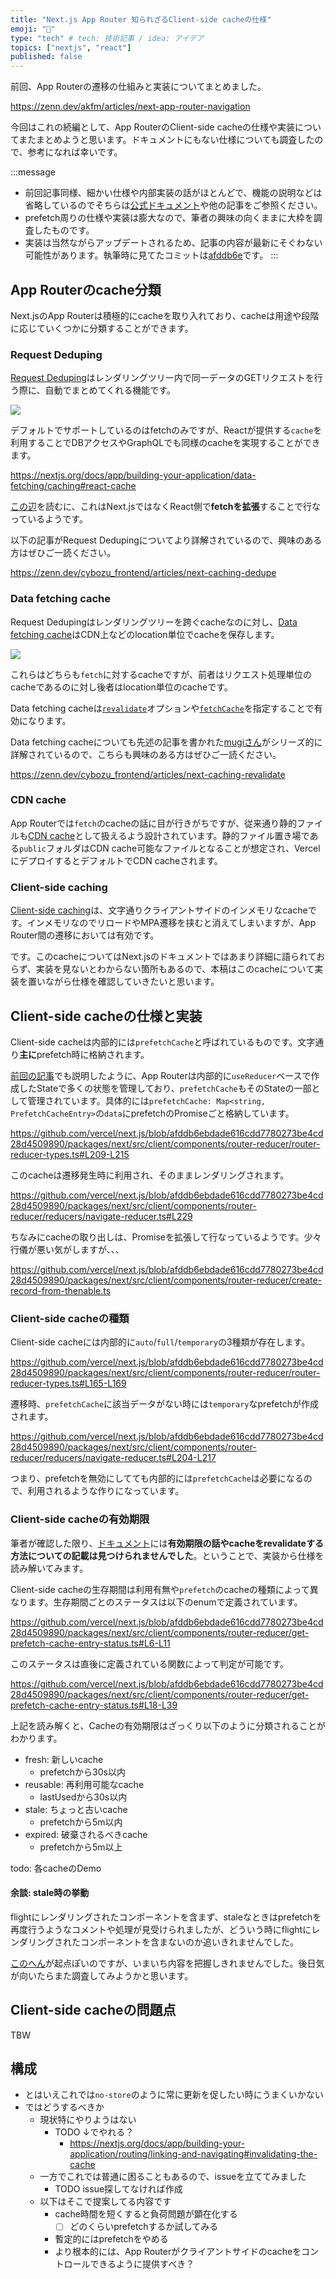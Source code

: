 ```yaml
---
title: "Next.js App Router 知られざるClient-side cacheの仕様"
emoji: "🔑"
type: "tech" # tech: 技術記事 / idea: アイデア
topics: ["nextjs", "react"]
published: false
---
```


前回、App Routerの遷移の仕組みと実装についてまとめました。

https://zenn.dev/akfm/articles/next-app-router-navigation

今回はこれの続編として、App RouterのClient-side cacheの仕様や実装についてまたまとめようと思います。ドキュメントにもない仕様についても調査したので、参考になれば幸いです。

:::message
- 前回記事同様、細かい仕様や内部実装の話がほとんどで、機能の説明などは省略しているのでそちらは[公式ドキュメント](https://nextjs.org/docs)や他の記事をご参照ください。
- prefetch周りの仕様や実装は膨大なので、筆者の興味の向くままに大枠を調査したものです。
- 実装は当然ながらアップデートされるため、記事の内容が最新にそぐわない可能性があります。執筆時に見てたコミットは[afddb6e](https://github.com/vercel/next.js/tree/afddb6ebdade616cdd7780273be4cd28d4509890)です。
:::

## App Routerのcache分類

Next.jsのApp Routerは積極的にcacheを取り入れており、cacheは用途や段階に応じていくつかに分類することができます。

### Request Deduping

[Request Deduping](https://nextjs.org/docs/app/building-your-application/data-fetching#automatic-fetch-request-deduping)はレンダリングツリー内で同一データのGETリクエストを行う際に、自動でまとめてくれる機能です。

![](https://nextjs.org/_next/image?url=%2Fdocs%2Fdark%2Fdeduplicated-fetch-requests.png&w=3840&q=75)

デフォルトでサポートしているのはfetchのみですが、Reactが提供する`cache`を利用することでDBアクセスやGraphQLでも同様のcacheを実現することができます。

https://nextjs.org/docs/app/building-your-application/data-fetching/caching#react-cache

[この辺](https://nextjs.org/docs/app/building-your-application/data-fetching#the-fetch-api)を読むに、これはNext.jsではなくReact側で**fetchを拡張**することで行なっているようです。

以下の記事がRequest Dedupingについてより詳解されているので、興味のある方はぜひご一読ください。

https://zenn.dev/cybozu_frontend/articles/next-caching-dedupe

### Data fetching cache

Request Dedupingはレンダリングツリーを跨ぐcacheなのに対し、[Data fetching cache](https://nextjs.org/docs/app/building-your-application/data-fetching#caching-data)はCDN上などのlocation単位でcacheを保存します。

![](https://nextjs.org/_next/image?url=%2Fdocs%2Fdark%2Fstatic-site-generation.png&w=3840&q=75)

これらはどちらも`fetch`に対するcacheですが、前者はリクエスト処理単位のcacheであるのに対し後者はlocation単位のcacheです。

Data fetching cacheは[`revalidate`](https://nextjs.org/docs/app/building-your-application/data-fetching/revalidating)オプションや[`fetchCache`](https://nextjs.org/docs/app/api-reference/file-conventions/route-segment-config#fetchcache)を指定することで有効になります。

Data fetching cacheについても先述の記事を書かれた[mugiさん](https://zenn.dev/mugi)がシリーズ的に詳解されているので、こちらも興味のある方はぜひご一読ください。

https://zenn.dev/cybozu_frontend/articles/next-caching-revalidate

### CDN cache

App Routerでは`fetch`のcacheの話に目が行きがちですが、従来通り静的ファイルも[CDN cache](https://nextjs.org/docs/app/building-your-application/optimizing#static-assets)として扱えるよう設計されています。静的ファイル置き場である`public`フォルダはCDN cache可能なファイルとなることが想定され、VercelにデプロイするとデフォルトでCDN cacheされます。

### Client-side caching

[Client-side caching](https://nextjs.org/docs/app/building-your-application/routing/linking-and-navigating#client-side-caching-of-rendered-server-components)は、文字通りクライアントサイドのインメモリなcacheです。インメモリなのでリロードやMPA遷移を挟むと消えてしまいますが、App Router間の遷移においては有効です。

です。このcacheについてはNext.jsのドキュメントではあまり詳細に語られておらず、実装を見ないとわからない箇所もあるので、本稿はこのcacheについて実装を置いながら仕様を確認していきたいと思います。

## Client-side cacheの仕様と実装

Client-side cacheは内部的には`prefetchCache`と呼ばれているものです。文字通り**主に**prefetch時に格納されます。

[前回の記事](https://zenn.dev/akfm/articles/next-app-router-navigation)でも説明したように、App Routerは内部的に`useReducer`ベースで作成したStateで多くの状態を管理しており、`prefetchCache`もそのStateの一部として管理されています。具体的には`prefetchCache: Map<string, PrefetchCacheEntry>`の`data`にprefetchのPromiseごと格納しています。

https://github.com/vercel/next.js/blob/afddb6ebdade616cdd7780273be4cd28d4509890/packages/next/src/client/components/router-reducer/router-reducer-types.ts#L209-L215

このcacheは遷移発生時に利用され、そのままレンダリングされます。

https://github.com/vercel/next.js/blob/afddb6ebdade616cdd7780273be4cd28d4509890/packages/next/src/client/components/router-reducer/reducers/navigate-reducer.ts#L229

ちなみにcacheの取り出しは、Promiseを拡張して行なっているようです。少々行儀が悪い気がしますが、、、

https://github.com/vercel/next.js/blob/afddb6ebdade616cdd7780273be4cd28d4509890/packages/next/src/client/components/router-reducer/create-record-from-thenable.ts

### Client-side cacheの種類

Client-side cacheには内部的に`auto`/`full`/`temporary`の3種類が存在します。

https://github.com/vercel/next.js/blob/afddb6ebdade616cdd7780273be4cd28d4509890/packages/next/src/client/components/router-reducer/router-reducer-types.ts#L165-L169

遷移時、`prefetchCache`に該当データがない時には`temporary`なprefetchが作成されます。

https://github.com/vercel/next.js/blob/afddb6ebdade616cdd7780273be4cd28d4509890/packages/next/src/client/components/router-reducer/reducers/navigate-reducer.ts#L204-L217

つまり、prefetchを無効にしてても内部的には`prefetchCache`は必要になるので、利用されるような作りになっています。

### Client-side cacheの有効期限

筆者が確認した限り、[ドキュメント](https://nextjs.org/docs/app/building-your-application/routing/linking-and-navigating#prefetching)には**有効期限の話やcacheをrevalidateする方法についての記載は見つけられませんでした**。ということで、実装から仕様を読み解いてみます。

Client-side cacheの生存期間は利用有無や`prefetch`のcacheの種類によって異なります。生存期間ごとのステータスは以下のenumで定義されています。

https://github.com/vercel/next.js/blob/afddb6ebdade616cdd7780273be4cd28d4509890/packages/next/src/client/components/router-reducer/get-prefetch-cache-entry-status.ts#L6-L11

このステータスは直後に定義されている関数によって判定が可能です。

https://github.com/vercel/next.js/blob/afddb6ebdade616cdd7780273be4cd28d4509890/packages/next/src/client/components/router-reducer/get-prefetch-cache-entry-status.ts#L18-L39

上記を読み解くと、Cacheの有効期限はざっくり以下のように分類されることがわかります。

- fresh: 新しいcache
  - prefetchから30s以内
- reusable: 再利用可能なcache
  - lastUsedから30s以内
- stale: ちょっと古いcache
  - prefetchから5m以内
- expired: 破棄されるべきcache
  - prefetchから5m以上

todo: 各cacheのDemo

#### 余談: stale時の挙動

flightにレンダリングされたコンポーネントを含まず、staleなときはprefetchを再度行うようなコメントや処理が見受けられましたが、どういう時にflightにレンダリングされたコンポーネントを含まないのか追いきれませんでした。

[このへん](https://github.com/vercel/next.js/pull/44502)が起点ぽいのですが、いまいち内容を把握しきれませんでした。後日気が向いたらまた調査してみようかと思います。

## Client-side cacheの問題点

TBW

## 構成 

- とはいえこれでは`no-store`のように常に更新を促したい時にうまくいかない
- ではどうするべきか
  - 現状特にやりようはない
    - TODO ↓でやれる？
      - https://nextjs.org/docs/app/building-your-application/routing/linking-and-navigating#invalidating-the-cache
  - 一方でこれでは普通に困ることもあるので、issueを立ててみました
    - TODO issue探してなければ作成
  - 以下はそこで提案してる内容です
    - cache時間を短くすると負荷問題が顕在化する
      - [ ] どのくらいprefetchするか試してみる
    - 暫定的にはprefetchをやめる
    - より根本的には、App Routerがクライアントサイドのcacheをコントロールできるように提供すべき？

